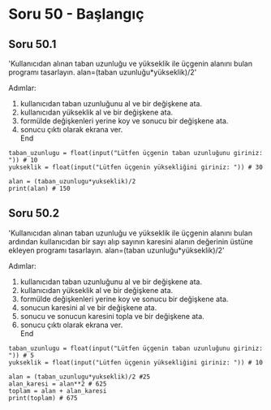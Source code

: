 # Soru 50 - Başlangıç

## Soru 50.1

'Kullanıcıdan alınan taban uzunluğu ve yükseklik ile üçgenin alanını bulan programı tasarlayın. alan=(taban uzunluğu\*yükseklik)/2'

Adımlar:
1. kullanıcıdan taban uzunluğunu al ve bir değişkene ata.
2. kullanıcıdan yükseklik al ve bir değişkene ata.
3. formülde değişkenleri yerine koy ve sonucu bir değişkene ata.
4. sonucu çıktı olarak ekrana ver. <br>
End

```
taban_uzunlugu = float(input("Lütfen üçgenin taban uzunluğunu giriniz: ")) # 10
yukseklik = float(input("Lütfen üçgenin yüksekliğini giriniz: ")) # 30

alan = (taban_uzunlugu*yukseklik)/2
print(alan) # 150
```

## Soru 50.2

'Kullanıcıdan alınan taban uzunluğu ve yükseklik ile üçgenin alanını bulan ardından kullanıcıdan bir sayı alıp sayının karesini alanın değerinin üstüne ekleyen programı tasarlayın. alan=(taban uzunluğu\*yükseklik)/2'

Adımlar:
1. kullanıcıdan taban uzunluğunu al ve bir değişkene ata.
2. kullanıcıdan yükseklik al ve bir değişkene ata.
3. formülde değişkenleri yerine koy ve sonucu bir değişkene ata.
4. sonucun karesini al ve bir değişkene ata.
5. sonucu ve sonucun karesini topla ve bir değişkene ata.
6. sonucu çıktı olarak ekrana ver. <br>
End

```
taban_uzunlugu = float(input("Lütfen üçgenin taban uzunluğunu giriniz: ")) # 5
yukseklik = float(input("Lütfen üçgenin yüksekliğini giriniz: ")) # 10

alan = (taban_uzunlugu*yukseklik)/2 #25
alan_karesi = alan**2 # 625
toplam = alan + alan_karesi 
print(toplam) # 675
```
